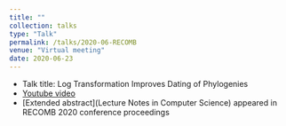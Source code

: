 ```yaml
---
title: ""
collection: talks
type: "Talk"
permalink: /talks/2020-06-RECOMB
venue: "Virtual meeting"
date: 2020-06-23
---
```


* Talk title: Log Transformation Improves Dating of Phylogenies
* [Youtube video](https://www.youtube.com/watch?v=IvaXAHFObfk)
* [Extended abstract](Lecture Notes in Computer Science) appeared in RECOMB 2020 conference proceedings 
